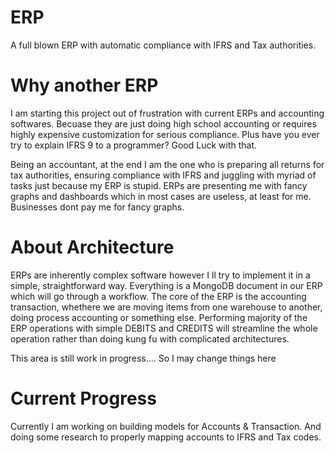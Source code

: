 # ERP
A full blown ERP with automatic compliance with IFRS and Tax authorities. 

# Why another ERP
I am starting this project out of frustration with current ERPs and accounting softwares. Becuase they are just doing high school accounting or requires highly expensive customization for serious compliance. Plus have you ever try to explain IFRS 9 to a programmer? Good Luck with that.

Being an accountant, at the end I am the one who is preparing all returns for tax authorities, ensuring compliance with IFRS and juggling with myriad of tasks just because my ERP is stupid. ERPs are presenting me with fancy graphs and dashboards which in most cases are useless, at least for me. Businesses dont pay me for fancy graphs. 

# About Architecture
ERPs are inherently complex software however I ll try to implement it in a simple, straightforward way. Everything is a MongoDB document in our ERP which will go through
a workflow. The core of the ERP is the accounting transaction, whethere we are moving items from one warehouse to another, doing process accounting or something else.
Performing majority of the ERP operations with simple DEBITS and CREDITS will streamline the whole operation rather than doing kung fu with complicated architectures.

This area is still work in progress.... So I may change things here

# Current Progress
Currently I am working on  building models for Accounts & Transaction. And doing some research to properly mapping accounts to IFRS and Tax codes.





